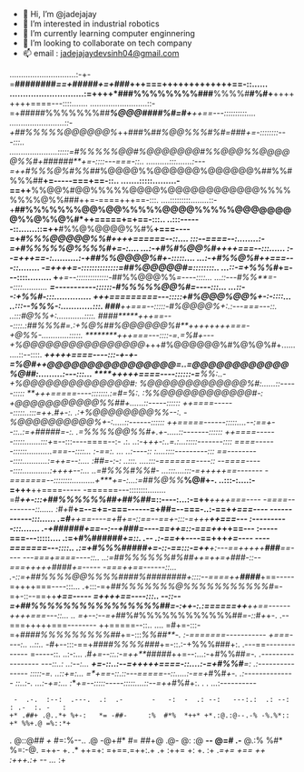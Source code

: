 - 👋 Hi, I’m @jadejajay
- 👀 I’m interested in industrial robotics
- 🌱 I’m currently learning computer enginnering
- 💞️ I’m looking to collaborate on tech company
- 📫 email : jadejajaydevsinh04@gmail.com

<!---
jadejajay/jadejajay is a ✨ special ✨ repository because its `README.md` (this file) appears on your GitHub profile.
You can click the Preview link to take a look at your changes.
--->
.............................:-+-=**########*==+#####+=+###*+++===+++++++++++++==-::......
............................:=++++*###%%%%%%%%###**%%%%#**#%#+**++++++++====---::::.......
.........................::-=+*#*####%%%%%%%##******%@@@####%#=#*+***++==---::::::::::....
........................::-+*##%%%%%@@@@@@%*++###%#*#%@@%%%#%#=##*#****+=-::::::::---:::..
.....................:::::=*#%%%%%@@#%@@@@@@@*#%%@@@%%@@@@@%%#+#####*#**+=-::::---===-::..
..........:::.......:---=++#%%%@%#%%#*#%@@@@%%@@@@@@%@@@@@@%##%%#%%%##**+=-----===+==-::..
.......:::::.........-==++**%%@@%#@@%%%%%@@@@%@@@@@@@@@@@@%%%%%%%%@%%###++=-====+++==-:::.
....:::::::::........::-+**##%%%%%%%@@%@@%%%%%@@@@%%%%%@@@@@@@@%%@%%@%#*++=====+=+==-:::..
..:::------::.......::=++**#%%@%@@@@%%#%**+===----=+*******#%%%@@@@@%%#*++++======--::....
:::--====--:........:-=+*#%%%%%@%%%%#*+=-:....           ...:-+#%#%@@%#*++++===--:::......
:--=+++==-:..........:-+##%%@@@@%#+-:::::....              ...:-+#%%@%#*++===---::........
-=++++=-::::::::::::::=*##%@@@@@#=::::::::..               ...::-=+%%%#*+=---::::.........
+***+=--::::::::::::::-*##%%@@@%%*=----::::...             ...::---#%%**=--::::...........
****=-----------::::::-*#%%%%%@@%#=----:::...              ...::--:+%%#*-:::..............
***+++=========---:::::+#%@@@%@@%+-:-::::...                ..:::--*%%%*-:............:::.
*###*******++===--:::::-#%@@@@%+:.:---===---::.               ..:::#@%%+:............::::.
*####*****+++==---::::.:##%%%#=.:+%@%##*%@@@@@@%#**+++++*+***++===-+@%%-............:::::.
********+++===---::::-*=.=%#+---+%@@@@@@@@@@@@@@@@*+++#%@@@@@@%#%@%@%#+..........::--::::.
*****+++++====----:::-+-+-=%@#+**+@@@@@@@@@@@@@@@@=..=@@@@@@@@@@@@%@##:.........:---:::...
****+++++====----::::::-=**%%:..-+%@@@@@@@@@@@@@@#:   %@@@@@@@@@@@@@%#*:......::-----:::::
**+++=====----:::::::.:=*#=%*:.  :%%@@@@@@@@@@@@#-:   +@@@@@@@@@@@%%##+......::-----::::::
*++====------:::::..:::=++.#+-:. .:+%@@@@@@@@%%*--:.  -%@@@@@@@@@@%*+-:.....::------::::::
++=====------:::::....--:==*+--::..:=+*#####***=-:.   .=*%%%%@@%%#+.+-.....::-------::::::
++====------:::::.......:::+*=--:::----====--:- .:.   ..:-+***++-:..=.:...:::::-------::::
====------::::::...........=*==--::::...     :-==:.   ...  ..:----:: :....::::---------:::
==---------::::...........:=*++=--:....      :**##=-:-**:     ..:::. ....:::-=======----::
--====-----::::............:*++++--:...     ..=#%%%#%%#-     ...:::....:::-=+++++==-------
-=======--::::::::..........+****+=-:...:=**##%@%%***%@#+-. ..:::-:....:-=+++**++====-----
-======---::::::::........  =#****++-:::+##%%%%%%##+*##%##*=::----:...:-=++****++++===----
-====---------::......      :#*+*#**+=--=+=-===------=+*##*=--===-..:-==+*********+===----
------------:::......       .=#******++==----=+**#**+=-::==--==+-:::-=+++*********++===---
:----------:::.......       .-+###*###*+==--:--+*###*=----==++*=::-===++***********++==---
:-----===---:::::....       .:=+#%######*+=::.  .--  .:-==+***+----==+++************+=----
----=======---::::..        .:=+*#%%%#####*+=-::-==:::-=++***+:---==+++++*****###***==----
---===+====----::..        ..:=**##%%%%%%#%##++=+**+=+**###*-::--===+++++***####***+=-----
-===++==------::...       .-::=+*##%%%%@@%%%%####%########+::::--====++****####***+==-----
=++++===----:::...       .+:::-=+*##%%%%%%%@%%%%%%%%%%%#*=-=+-::--==++************+==-----
=++++==----:::..         -*-::--=+*##%%%%%%%%%%%%%%%%##*=-:+**+-:.:======++*****++==------
++++===---::...   ..     =*+--:--=+*##%#%%%%%%%%%%%%##*=-::*#*+*+-. .--===+++++===--------
++=====--::..   ....     =#+=-:::-=+*####%%%%%%%%%##*+=-:::*%%##**-.  :-=======-----------
+===----:..   ..::..     -#*+--:::-==+*####%%%%###*+=-::.:-+%%%###+:.  .---==-------------
=-----::.    ..:-:...    .#*+=--::.:-=++**#####*++=--:...:-+#%%##*=-.   .-----------------
---::..:    ..:--:...     ***+=-::..:--=+++++====-::....:-=+#%%#**=:     .:---------------
:::::-=.   ..::+=:...     =**+==-::.::---=====--::.....:-==+*#%#*+-.      .:--------------
::..:-.   ...:-+=:...     :***+=--:::::-----:::::....::--=++*#%#+:.  .  .   ...:----------
                                                                                          
     -  .-.  :--:  .---.  .:  .-       -   -:  -  .: --:   ---:.:  .: --:  : .-  :. -   : 
    +* .##+ .@..*+ %+-:   *= -##-     :%  #*%  *++* +*.:@.:@--.-% -%.%*:: +* %%+.@ =%::*+ 
 .  @::@*## +*  #=:%--.. .@ -@+#*     #= ##+@  .@-  @: :@ **--  @=#  .-** @.:% %#* %=:-@. 
 =++- +. .* ++=+: =+==.=++:.+  .+  :++= +:  +. :+  .*=+=  *+==  ++  :+++.:+ -- .*..*  :+  
